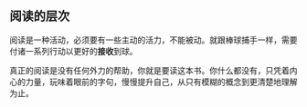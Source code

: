 ## 阅读的层次

阅读是一种活动，必须要有一些主动的活力，不能被动。就跟棒球捕手一样，需要付诸一系列行动以更好的**接收**到球。

真正的阅读是没有任何外力的帮助，你就是要读这本书。你什么都没有，只凭着内心的力量，玩味着眼前的字句，慢慢提升自己，从只有模糊的概念到更清楚地理解为止。
